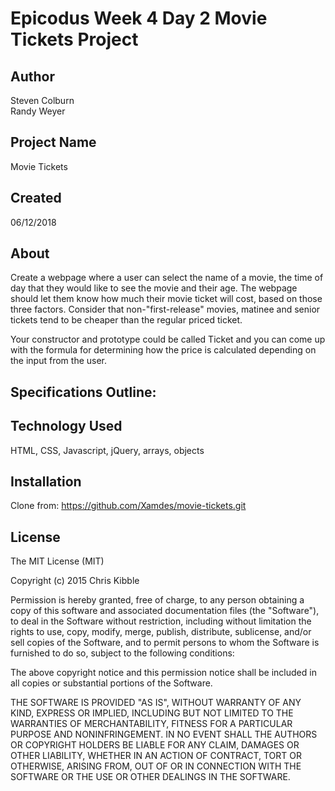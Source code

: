 # Epicodus Week 4 Day 2 Movie Tickets Project

## Author

Steven Colburn  
Randy Weyer  

## Project Name

Movie Tickets

## Created

06/12/2018  

## About

Create a webpage where a user can select the name of a movie, the time of day that they would like to see the movie and their age. The webpage should let them know how much their movie ticket will cost, based on those three factors. Consider that non-"first-release" movies, matinee and senior tickets tend to be cheaper than the regular priced ticket.

Your constructor and prototype could be called Ticket and you can come up with the formula for determining how the price is calculated depending on the input from the user.  

## Specifications Outline:


## Technology Used

HTML, CSS, Javascript, jQuery, arrays, objects  

## Installation
Clone from:
https://github.com/Xamdes/movie-tickets.git  


## License

The MIT License (MIT)

Copyright (c) 2015 Chris Kibble

Permission is hereby granted, free of charge, to any person obtaining a copy of this software and associated documentation files (the "Software"), to deal in the Software without restriction, including without limitation the rights to use, copy, modify, merge, publish, distribute, sublicense, and/or sell copies of the Software, and to permit persons to whom the Software is furnished to do so, subject to the following conditions:

The above copyright notice and this permission notice shall be included in all copies or substantial portions of the Software.

THE SOFTWARE IS PROVIDED "AS IS", WITHOUT WARRANTY OF ANY KIND, EXPRESS OR IMPLIED, INCLUDING BUT NOT LIMITED TO THE WARRANTIES OF MERCHANTABILITY, FITNESS FOR A PARTICULAR PURPOSE AND NONINFRINGEMENT. IN NO EVENT SHALL THE AUTHORS OR COPYRIGHT HOLDERS BE LIABLE FOR ANY CLAIM, DAMAGES OR OTHER LIABILITY, WHETHER IN AN ACTION OF CONTRACT, TORT OR OTHERWISE, ARISING FROM, OUT OF OR IN CONNECTION WITH THE SOFTWARE OR THE USE OR OTHER DEALINGS IN THE SOFTWARE.
